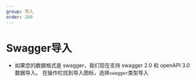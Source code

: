 ```yaml
---
group: 导入
order: 200
---
```


# Swagger导入

- 如果您的数据格式是 swagger，我们现在支持 swagger 2.0 和 openAPI 3.0 数据导入。 在操作栏找到导入图标，选择`swagger`类型导入

<code src="./import/component/swagger_zh.tsx" inline=true></code>